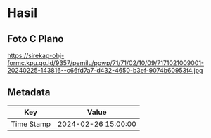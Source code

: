 # Hasil

## Foto C Plano

https://sirekap-obj-formc.kpu.go.id/9357/pemilu/ppwp/71/71/02/10/09/7171021009001-20240225-143816--c66fd7a7-d432-4650-b3ef-9074b60953f4.jpg


## Metadata

| Key        | Value               |
| ---------- | ------------------- |
| Time Stamp | 2024-02-26 15:00:00 |



